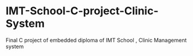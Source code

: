 # IMT-School-C-project-Clinic-System
Final C project of embedded diploma of IMT School , Clinic Management system
